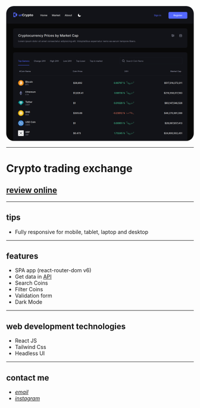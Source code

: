 <div align="center">
  <img src="screenshot.png" style="border-radius:20px">
</div>

---

# Crypto trading exchange

## [review online](https://bespoke-starlight-9c3c6d.netlify.app/)

---

## tips

- Fully responsive for mobile, tablet, laptop and desktop

---

## features

- SPA app (react-router-dom v6)
- Get data in <a target="_blank" href="https://api.coingecko.com/api/v3/coins/markets?vs_currency=usd&order=market_cap_desc&per_page=200&page=1&sparkline=false">API</a> 
- Search Coins
- Filter Coins
- Validation form
- Dark Mode

---

## web development technologies

- React JS
- Tailwind Css
- Headless UI

---

## contact me

- _[email](mailto:hadikiamarzi@protonmail.com)_
- _[instagram](https://www.instagram.com/ihadikia)_

